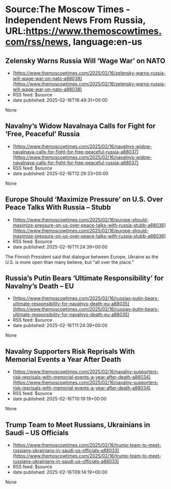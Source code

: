 # Source:The Moscow Times - Independent News From Russia, URL:https://www.themoscowtimes.com/rss/news, language:en-us

## Zelensky Warns Russia Will ‘Wage War’ on NATO
 - [https://www.themoscowtimes.com/2025/02/16/zelensky-warns-russia-will-wage-war-on-nato-a88038](https://www.themoscowtimes.com/2025/02/16/zelensky-warns-russia-will-wage-war-on-nato-a88038)
 - RSS feed: $source
 - date published: 2025-02-16T16:49:31+00:00

None

## Navalny’s Widow Navalnaya Calls for Fight for ‘Free, Peaceful’ Russia
 - [https://www.themoscowtimes.com/2025/02/16/navalnys-widow-navalnaya-calls-for-fight-for-free-peaceful-russia-a88037](https://www.themoscowtimes.com/2025/02/16/navalnys-widow-navalnaya-calls-for-fight-for-free-peaceful-russia-a88037)
 - RSS feed: $source
 - date published: 2025-02-16T12:29:33+00:00

None

## Europe Should ‘Maximize Pressure’ on U.S. Over Peace Talks With Russia – Stubb
 - [https://www.themoscowtimes.com/2025/02/16/europe-should-maximize-pressure-on-us-over-peace-talks-with-russia-stubb-a88036](https://www.themoscowtimes.com/2025/02/16/europe-should-maximize-pressure-on-us-over-peace-talks-with-russia-stubb-a88036)
 - RSS feed: $source
 - date published: 2025-02-16T11:24:39+00:00

The Finnish President said that dialogue between Europe, Ukraine as the U.S. is more open than many believe, but "all over the place."

## Russia’s Putin Bears ‘Ultimate Responsibility’ for Navalny’s Death – EU
 - [https://www.themoscowtimes.com/2025/02/16/russias-putin-bears-ultimate-responsibility-for-navalnys-death-eu-a88035](https://www.themoscowtimes.com/2025/02/16/russias-putin-bears-ultimate-responsibility-for-navalnys-death-eu-a88035)
 - RSS feed: $source
 - date published: 2025-02-16T11:24:39+00:00

None

## Navalny Supporters Risk Reprisals With Memorial Events a Year After Death
 - [https://www.themoscowtimes.com/2025/02/16/navalny-supporters-risk-reprisals-with-memorial-events-a-year-after-death-a88034](https://www.themoscowtimes.com/2025/02/16/navalny-supporters-risk-reprisals-with-memorial-events-a-year-after-death-a88034)
 - RSS feed: $source
 - date published: 2025-02-16T10:19:19+00:00

None

## Trump Team to Meet Russians, Ukrainians in Saudi – US Officials
 - [https://www.themoscowtimes.com/2025/02/16/trump-team-to-meet-russians-ukrainians-in-saudi-us-officials-a88033](https://www.themoscowtimes.com/2025/02/16/trump-team-to-meet-russians-ukrainians-in-saudi-us-officials-a88033)
 - RSS feed: $source
 - date published: 2025-02-16T09:14:19+00:00

None


